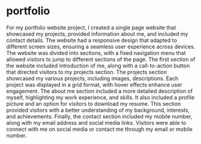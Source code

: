 # portfolio
For my portfolio website project, I created a single page website that showcased my projects, provided information about me, and included my contact details. The website had a responsive design that adapted to different screen sizes, ensuring a seamless user experience across devices.
The website was divided into sections, with a fixed navigation menu that allowed visitors to jump to different sections of the page. The first section of the website included introduction of me, along with a call-to-action button that directed visitors to my projects section.
The projects section showcased my various projects, including images, descriptions. Each project was displayed in a grid format, with hover effects enhance user engagement.
The about me section included a more detailed description of myself, highlighting my work experience, and skills. It also included a profile picture and an option for visitors to download my resume. This section provided visitors with a better understanding of my background, interests, and achievements.
Finally, the contact section included my mobile number, along with my email address and social media links. Visitors were able to connect with me on social media or contact me through my email or mobile number.
